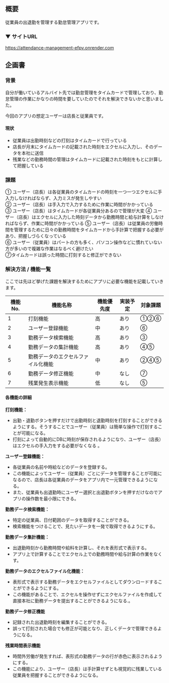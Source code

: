 ## 概要
従業員の出退勤を管理する勤怠管理アプリです。  

### ▼ サイトURL  
https://attendance-management-efpv.onrender.com  

## 企画書
### 背景
自分が働いているアルバイト先では勤怠管理をタイムカードで管理しており、勤怠管理の作業にかなりの時間を要していたのでそれを解決できないかと思いました。  

今回のアプリの想定ユーザーは店長と従業員です。  

#### 現状
- 従業員は出勤時刻などの打刻はタイムカードで行っている
- 店長が月末にタイムカードの記載された時刻をエクセルに入力し、そのデータを本社に送信
- 残業などの勤務時間の管理はタイムカードに記載された時刻をもとに計算して把握している  

### 課題  
① ユーザー（店長）は各従業員のタイムカードの時刻を一つ一つエクセルに手入力しなければならず、入力ミスが発生しやすい  
② ユーザー（店長）は手入力で入力するために作業に時間がかかっている  
③ ユーザー（店長）はタイムカードが各従業員分あるので管理が大変
④ ユーザー（店長）はエクセルに入力した時刻データから勤務時間と給与計算をしなければならず、作業に時間がかかっている
⑤ ユーザー（店長）は従業員の労働時間を管理するために日々の勤務時間をタイムカードから手計算で把握する必要があり、把握しづらくなっている  
⑥ ユーザー（従業員）はパートの方も多く、パソコン操作などに慣れていない方が多いので複雑な作業はなるべく避けたい  
⑦タイムカードは誤った時間に打刻すると修正ができない

### 解決方法 / 機能一覧  
ここでは先ほど挙げた課題を解決するためにアプリに必要な機能を記載していきます。  

| 機能No. |　機能名称 | 機能優先度 | 実装予定 | 対象課題 |
| ---- | ---- | ---- | ---- | ---- |
| 1 | 打刻機能 | 高 | あり | ①②⑥ |
| 2 | ユーザー登録機能 | 中 | あり | ⑥ |
| 3 | 勤務データ検索機能 | 高 | あり | ③ |
| 4 | 勤務データの集計機能 | 高 | あり | ④⑤ |
| 5 | 勤務データのエクセルファイル化機能 | 中 | あり | ②④⑤|
| 6 | 勤務データ修正機能 | 中 | なし | ⑦ |
| 7 | 残業発生表示機能 | 低 | なし | ⑤ |


#### 各機能の詳細
**打刻機能：**
- 出勤・退勤ボタンを押すだけで出勤時刻と退勤時刻を打刻することができるようにする。そうすることでユーザー（従業員）は簡単な操作で打刻することが可能になる。
- 打刻によって自動的にDBに時刻が保存されるようになり、ユーザー（店長）はエクセルの手入力をする必要がなくなる 。 

**ユーザー登録機能：**
- 各従業員の名前や時給などのデータを登録する。
- この機能によってユーザー（従業員）ごとにデータを管理することが可能になるので、店長は各従業員のデータをアプリ内で一元管理できるようになる。
- また、従業員も出退勤時にユーザー選択と出退勤ボタンを押すだけなのでアプリの操作数を最小限にできる。  

**勤務データ検索機能：**
- 特定の従業員、日付範囲のデータを取得することができる。 
- 検索機能をつけることで、見たいデータを一発で取得できるようにする。  

**勤務データ集計機能：**
- 出退勤時刻から勤務時間や給料を計算し、それを表形式で表示する。
- アプリ上で計算することでエクセル上での勤務時間や給与計算の作業をなくす。

**勤務データのエクセルファイル化機能：**
- 表形式で表示する勤務データをエクセルファイルとしてダウンロードすることができるようにする。
- この機能があることで、エクセルを操作せずにエクセルファイルを作成して直接本社に勤務データを提出することができるようになる.。  

**勤務データ修正機能**
- 記録された出退勤時刻を編集することができる。
- 誤って打刻された場合でも修正が可能となり、正しくデータで管理できるようになる。

**残業時間表示機能**
- 時間外労働が発生すれば、表形式の勤務データの行が赤色に表示されるようにする。
- この機能により、ユーザー（店長）は手計算せずとも視覚的に残業している従業員を把握することができるようになる。